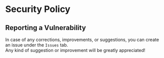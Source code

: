 # Security Policy

## Reporting a Vulnerability

In case of any corrections, improvements, or suggestions, you can create an issue under the `Issues` tab.<br>
Any kind of suggestion or improvement will be greatly appreciated!
